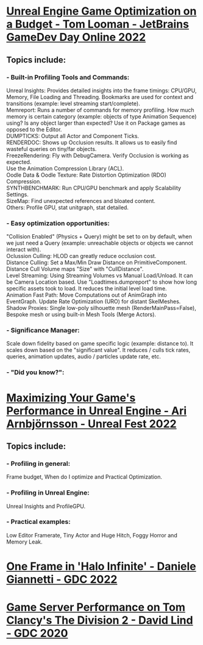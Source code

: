 # [Unreal Engine Game Optimization on a Budget - Tom Looman - JetBrains GameDev Day Online 2022](https://www.youtube.com/watch?v=G51QWcitCII&list=LL6MKUgGZ9Q8c2Ff7GnoRoqA)
## Topics include: 
### - Built-in Profiling Tools and Commands:
Unreal Insights: Provides detailed insights into the frame timings: CPU/GPU, Memory, File Loading and Threading. Bookmarks are used for context and transitions (example: level streaming start/complete). <br>
Memreport: Runs a number of commands for memory profiling. How much memory is certain category (example: objects of type Animation Sequence) using? Is any object larger than expected? Use it on Package games as opposed to the Editor. <br>
DUMPTICKS: Output all Actor and Component Ticks. <br>
RENDERDOC: Shows up Occlusion results. It allows us to easily find wasteful queries on tiny/far objects. <br>
FreezeRendering: Fly with DebugCamera. Verify Occlusion is working as expected. <br>
Use the Animation Compression Library (ACL). <br>
Oodle Data & Oodle Texture: Rate Distortion Optimization (RDO) Compression. <br>
SYNTHBENCHMARK: Run CPU/GPU benchmark and apply Scalability Settings. <br>
SizeMap: Find unexpected references and bloated content. <br>
Others: Profile GPU, stat unitgraph, stat detailed. <br>
### - Easy optimization opportunities:
"Collision Enabled" (Physics + Query) might be set to on by default, when we just need a Query (example: unreachable objects or objects we cannot interact with). <br>
Oclussion Culling: HLOD can greatly reduce occlusion cost. <br>
Distance Culling: Set a Max/Min Draw Distance on PrimitiveComponent. Distance Cull Volume maps "Size" with "CullDistance". <br>
Level Streaming: Using Streaming Volumes vs Manual Load/Unload. It can be Camera Location based. Use "Loadtimes.dumpreport" to show how long specific assets took to load. It reduces the initial level load time. <br>
Animation Fast Path: Move Computations out of AnimGraph into EventGraph. Update Rate Optimization (URO) for distant SkelMeshes. <br> 
Shadow Proxies: Single low-poly silhouette mesh (RenderMainPass=False), Bespoke mesh or using built-in Mesh Tools (Merge Actors). <br> 
### - Significance Manager:
Scale down fidelity based on game specific logic (example: distance to). It scales down based on the "significant value". It reduces / culls tick rates, queries, animation updates, audio / particles update rate, etc. <br>
### - "Did you know?":

# [Maximizing Your Game's Performance in Unreal Engine - Ari Arnbjörnsson - Unreal Fest 2022](https://www.youtube.com/watch?v=GuIav71867E&list=LL6MKUgGZ9Q8c2Ff7GnoRoqA)
## Topics include: 
### - Profiling in general:
Frame budget, When do I optimize and Practical Optimization.
### - Profiling in Unreal Engine:
Unreal Insights and ProfileGPU.
### - Practical examples:
Low Editor Framerate, Tiny Actor and Huge Hitch, Foggy Horror and Memory Leak.

# [One Frame in 'Halo Infinite' - Daniele Giannetti - GDC 2022](https://www.youtube.com/watch?v=IUiNUky-ibM&list=LL6MKUgGZ9Q8c2Ff7GnoRoqA)

# [Game Server Performance on Tom Clancy's The Division 2 - David Lind - GDC 2020](https://www.youtube.com/watch?v=bcXxyKqgV0c&list=LL6MKUgGZ9Q8c2Ff7GnoRoqA)

